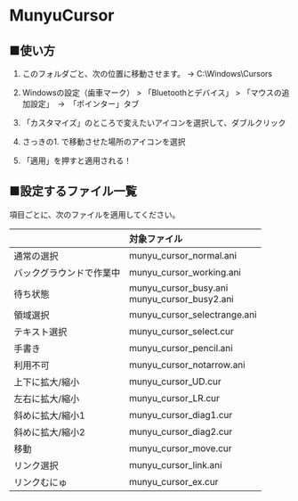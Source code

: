 # MunyuCursor

## ■使い方

1. このフォルダごと、次の位置に移動させます。 → C:\Windows\Cursors

1. Windowsの設定（歯車マーク） > 「Bluetoothとデバイス」 > 「マウスの追加設定」　→　「ポインター」タブ

1. 「カスタマイズ」のところで変えたいアイコンを選択して、ダブルクリック

1. さっきの1. で移動させた場所のアイコンを選択

1. 「適用」を押すと適用される！

## ■設定するファイル一覧

項目ごとに、次のファイルを適用してください。

|                          | 対象ファイル                                    | 
| ------------------------ | :---------------------------------------------- | 
| 通常の選択               | munyu_cursor_normal.ani                         | 
| バックグラウンドで作業中 | munyu_cursor_working.ani                        | 
| 待ち状態                 | munyu_cursor_busy.ani<br>munyu_cursor_busy2.ani | 
| 領域選択                 | munyu_cursor_selectrange.ani                    | 
| テキスト選択             | munyu_cursor_select.cur                         | 
| 手書き                   | munyu_cursor_pencil.ani                         | 
| 利用不可                 | munyu_cursor_notarrow.ani                       | 
| 上下に拡大/縮小          | munyu_cursor_UD.cur                             | 
| 左右に拡大/縮小          | munyu_cursor_LR.cur                             | 
| 斜めに拡大/縮小1         | munyu_cursor_diag1.cur                          | 
| 斜めに拡大/縮小2         | munyu_cursor_diag2.cur                          | 
| 移動                     | munyu_cursor_move.cur                           | 
| リンク選択               | munyu_cursor_link.ani                           | 
| リンクむにゅ             | munyu_cursor_ex.cur                             | 
